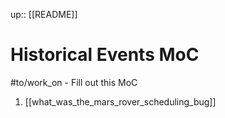 up:: [[README]]

# Historical Events MoC
#to/work_on - Fill out this MoC

1. [[what_was_the_mars_rover_scheduling_bug]]